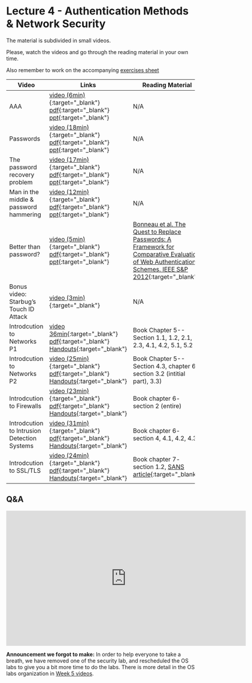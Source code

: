 # Lecture 4 - Authentication Methods & Network Security

The material is subdivided in small videos.

Please, watch the videos and go through the reading material in your own time.

Also remember to work on the accompanying [exercises sheet](../exercises/EXERCISES4.html)

| Video                   | Links                     |        Reading Material                                                                                                                                                                                      |
|-------------------------|---------------------------|----------------------------------------------------------------------------------------------------------------------------------------------------------------------------------------------|
| AAA | [video (6min)](https://web.microsoftstream.com/video/a9fee09c-70ed-477d-8aca-37cc5bec9942){:target="_blank"} [pdf](../slides/W4/notes1.pdf){:target="_blank"} [ppt](../slides/W4/password1.odp){:target="_blank"} | N/A |
| Passwords | [video (18min)](https://web.microsoftstream.com/video/0e77188d-b561-4adf-87af-63286d0808e8){:target="_blank"} [pdf](../slides/W4/notes2.pdf){:target="_blank"} [ppt](../slides/W4/password2.odp){:target="_blank"} | N/A |
| The password recovery problem | [video (17min)](https://web.microsoftstream.com/video/8efdfcc2-8709-492d-8b15-f49626c9d22a){:target="_blank"} [pdf](../slides/W4/notes3.pdf){:target="_blank"} [ppt](../slides/W4/password3.odp){:target="_blank"} | N/A |
| Man in the middle & password hammering | [video (12min)](https://web.microsoftstream.com/video/07b291f5-c240-41cd-be32-0d9b47cab81e){:target="_blank"} [pdf](../slides/W4/notes4.pdf){:target="_blank"} [ppt](../slides/W4/password4.odp){:target="_blank"} | N/A |
| Better than password? | [video (5min)](https://web.microsoftstream.com/video/0bf1dc0a-cba7-4cc8-8478-46088ebdef57){:target="_blank"} [pdf](../slides/W4/notes5.pdf){:target="_blank"} [ppt](../slides/W4/password5.odp){:target="_blank"} | [Bonneau et al. The Quest to Replace Passwords: A Framework for Comparative Evaluation of Web Authentication Schemes. IEEE S&P 2012](../materials/lecture4/2012-sp.pdf){:target="_blank"} |
| Bonus video: Starbug’s Touch ID Attack | [video (3min)](https://vimeo.com/75324765){:target="_blank"} | N/A |
| Introdcution to Networks P1 | [video 36min](https://web.microsoftstream.com/video/633c59af-0737-4be5-b762-11db56683941){:target="_blank"}  [pdf](../slides/W4/W4-L1-Intro-Networks.pdf){:target="_blank"} [Handouts](../slides/W4/W4-L1-Intro-Networks-handouts.pdf){:target="_blank"} | Book Chapter 5-- Section 1.1, 1.2, 2.1, 2.3, 4.1, 4.2, 5.1, 5.2 |
| Introdcution to Networks P2 | [video (25min)](https://web.microsoftstream.com/video/8907f317-4f8c-4362-90c1-2353eabe6f2e){:target="_blank"} [pdf](../slides/W4/W4-L1b-Intro-Networks2.pdf){:target="_blank"} [Handouts](../slides/W4/W4-L1b-Intro-Networks2-handouts.pdf){:target="_blank"} | Book Chapter 5-- Section 4.3, chapter 6- section 3.2 (intitial part), 3.3) |
| Introdcution to Firewalls | [video (23min)](https://web.microsoftstream.com/video/5654dbe7-5d02-44d3-99df-e61d6742230f){:target="_blank"} [pdf](../slides/W4/W4-L2-Intro-Firewalls.pdf){:target="_blank"} [Handouts](../slides/W4/W4-L2-Intro-Firewalls-handouts.pdf){:target="_blank"} | Book chapter 6- section 2 (entire) |
| Introdcution to Intrusion Detection Systems | [video (31min)](https://web.microsoftstream.com/video/2a053471-0a4c-4a10-875c-ef889eef1966){:target="_blank"} [pdf](../slides/W4/W4-L3-Intro-IDS.pdf){:target="_blank"} [Handouts](../slides/W4/W4-L3-Intro-IDS-handouts.pdf){:target="_blank"} | Book chapter 6- section 4, 4.1, 4.2, 4.3 |
| Introdcution to SSL/TLS| [video (24min)](https://web.microsoftstream.com/video/f1782095-a5c9-4e4c-84e0-aa0a2dc98fbe){:target="_blank"} [pdf](../slides/W4/W4-L4-Intro-SSL.pdf){:target="_blank"} [Handouts](../slides/W4/W4-L4-Intro-SSL-handouts.pdf){:target="_blank"} | Book chapter 7- section 1.2, [SANS article](https://www.sans.org/reading-room/whitepapers/protocols/ssl-tls-beginners-guide-1029){:target="_blank"} |


## Q&A

<iframe width="640" height="360" src="https://web.microsoftstream.com/embed/video/45aed09d-2339-40ec-afc8-259a799dca9b?autoplay=false&amp;showinfo=true" allowfullscreen style="border:none;"></iframe>

**Announcement we forgot to make:** In order to help everyone to take a breath,
we have removed one of the security lab, and rescheduled the OS labs to give you
a bit more time to do the labs. There is more detail in the OS labs organization
in [Week 5 videos](./LECTURE5.md).
